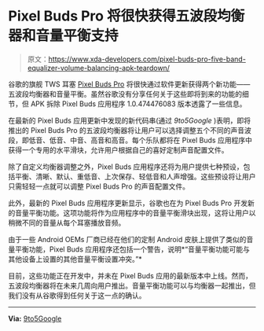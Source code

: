 # Pixel Buds Pro 将很快获得五波段均衡器和音量平衡支持

> 原文：<https://www.xda-developers.com/pixel-buds-pro-five-band-equalizer-volume-balancing-apk-teardown/>

谷歌的旗舰 TWS 耳塞 [Pixel Buds Pro](https://www.xda-developers.com/google-pixel-buds-pro-review/) 将很快通过软件更新获得两个新功能——五波段均衡器和音量平衡。虽然谷歌没有分享任何关于这些即将到来的功能的细节，但 APK 拆除 Pixel Buds 应用程序 1.0.474476083 版本透露了一些信息。

在最新的 Pixel Buds 应用更新中发现的新代码串(通过 *9to5Google* )表明，即将推出的 Pixel Buds Pro 的五波段均衡器将让用户可以选择调整五个不同的声音波段，即低音、低音、中音、高音和高音。每个乐队都将在 Pixel Buds 应用程序中获得一个专用的水平滑块，允许用户根据自己的喜好定制声音配置文件。

除了自定义均衡器调整之外，Pixel Buds 应用程序还将为用户提供七种预设，包括平衡、清晰、默认、重低音、上次保存、轻低音和人声增强。这些预设将让用户只需轻轻一点就可以调整 Pixel Buds Pro 的声音配置文件。

此外，最新的 Pixel Buds 应用程序更新显示，谷歌也在为 Pixel Buds Pro 开发新的音量平衡功能。这项功能将作为应用程序中的音量平衡滑块出现，这将让用户以稍微不同的音量从每个耳塞播放音频。

由于一些 Android OEMs 厂商已经在他们的定制 Android 皮肤上提供了类似的音量平衡功能，Pixel Buds 应用程序还包括一个警告，说明*“音量平衡功能可能与其他设备上设置的其他音量平衡设置冲突。”*

目前，这些功能正在开发中，并未在 Pixel Buds 应用的最新版本中上线。然而，五波段均衡器将在未来几周向用户推出。音量平衡功能可以与均衡器一起推出，但我们没有从谷歌得到任何关于这一点的确认。

* * *

**Via:** [9to5Google](https://9to5google.com/2022/09/21/pixel-buds-pro-equalizer-balance/)